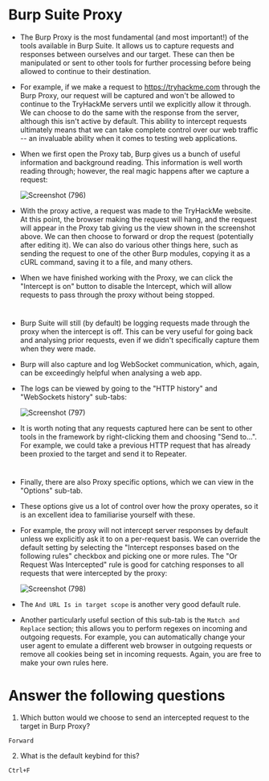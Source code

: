 # Burp Suite Proxy

- The Burp Proxy is the most fundamental (and most important!) of the tools available in Burp Suite. It allows us to capture requests and responses between ourselves and our target. These can then be manipulated or sent to other tools for further processing before being allowed to continue to their destination.

- For example, if we make a request to https://tryhackme.com through the Burp Proxy, our request will be captured and won't be allowed to continue to the TryHackMe servers until we explicitly allow it through. We can choose to do the same with the response from the server, although this isn't active by default. This ability to intercept requests ultimately means that we can take complete control over our web traffic -- an invaluable ability when it comes to testing web applications. 
- When we first open the Proxy tab, Burp gives us a bunch of useful information and background reading. This information is well worth reading through; however, the real magic happens after we capture a request:

  ![Screenshot (796)](https://user-images.githubusercontent.com/63872951/182179634-4c5e2fe8-7b4c-4a36-b7ff-48aa17aa373a.png)

- With the proxy active, a request was made to the TryHackMe website. At this point, the browser making the request will hang, and the request will appear in the Proxy tab giving us the view shown in the screenshot above. We can then choose to forward or drop the request (potentially after editing it). We can also do various other things here, such as sending the request to one of the other Burp modules, copying it as a cURL command, saving it to a file, and many others.

- When we have finished working with the Proxy, we can click the "Intercept is on" button to disable the Intercept, which will allow requests to pass through the proxy without being stopped.

# 

- Burp Suite will still (by default) be logging requests made through the proxy when the intercept is off. This can be very useful for going back and analysing prior requests, even if we didn't specifically capture them when they were made. 

- Burp will also capture and log WebSocket communication, which, again, can be exceedingly helpful when analysing a web app.
- The logs can be viewed by going to the "HTTP history" and "WebSockets history" sub-tabs:
  
  ![Screenshot (797)](https://user-images.githubusercontent.com/63872951/182180309-3f853e54-16d1-4615-8343-561a6cb5bfd6.png)
  
- It is worth noting that any requests captured here can be sent to other tools in the framework by right-clicking them and choosing "Send to...". For example, we could take a previous HTTP request that has already been proxied to the target and send it to Repeater.

#

- Finally, there are also Proxy specific options, which we can view in the "Options" sub-tab.

- These options give us a lot of control over how the proxy operates, so it is an excellent idea to familiarise yourself with these.
- For example, the proxy will not intercept server responses by default unless we explicitly ask it to on a per-request basis. We can override the default setting by selecting the "Intercept responses based on the following rules" checkbox and picking one or more rules. The "Or Request Was Intercepted" rule is good for catching responses to all requests that were intercepted by the proxy:

  ![Screenshot (798)](https://user-images.githubusercontent.com/63872951/182180973-fa92af08-1edf-4fc4-a17d-c74a78e4959d.png)

- The `And URL Is in target scope` is another very good default rule.
- Another particularly useful section of this sub-tab is the `Match and Replace` section; this allows you to perform regexes on incoming and outgoing requests. For example, you can automatically change your user agent to emulate a different web browser in outgoing requests or remove all cookies being set in incoming requests. Again, you are free to make your own rules here.

# Answer the following questions


1. Which button would we choose to send an intercepted request to the target in Burp Proxy?
```
Forward
```
2. What is the default keybind for this?
```
Ctrl+F
```
